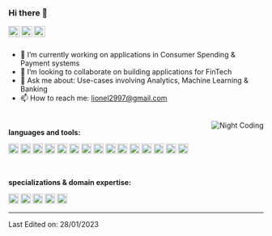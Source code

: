 ### Hi there 👋

<a href="discordapp.com/users/617338262670802954">
  <img align="left" alt="Lionel's Discord" width="22px" src="https://raw.githubusercontent.com/peterthehan/peterthehan/master/assets/discord.svg" />
</a>
<a href="https://twitter.com/lionellolly">
  <img align="left" alt="Lionel's Twitter | Twitter" width="22px" src="https://raw.githubusercontent.com/peterthehan/peterthehan/master/assets/twitter.svg" />
</a>
<a href="https://www.linkedin.com/in/lionel-lawrence/">
  <img align="left" alt="Lionel's LinkedIN" width="22px" src="https://raw.githubusercontent.com/peterthehan/peterthehan/master/assets/linkedin.svg" />
</a>

<br /><br />

<!--
**lionel-lawrence/lionel-lawrence** is a ✨ _special_ ✨ repository because its `README.md` (this file) appears on your GitHub profile.

Here are some ideas to get you started:
-->

- 🔭 I’m currently working on applications in Consumer Spending & Payment systems
- 👯 I’m looking to collaborate on building applications for FinTech
- 💬 Ask me about: Use-cases involving Analytics, Machine Learning & Banking
- 📫 How to reach me: lionel2997@gmail.com

<br />

<img alt="Night Coding" src="https://i.pinimg.com/originals/e4/26/70/e426702edf874b181aced1e2fa5c6cde.gif" align="right"/>

**languages and tools:**  


<code><img height="20" src="https://camo.githubusercontent.com/a00abd8cea4105fa1cad91f7235d11206b492f51afeb9b23a25d04e8f36935e3/68747470733a2f2f696d672e736869656c64732e696f2f62616467652f507974686f6e2d4646443433423f7374796c653d666f722d7468652d6261646765266c6f676f3d707974686f6e266c6f676f436f6c6f723d626c7565"></code>
<code><img height="20" src="https://camo.githubusercontent.com/a4a4a017a5d519d7c4ce2a3cd3d2194fb7af4b1ca424850784565007c2acc7d8/68747470733a2f2f696d672e736869656c64732e696f2f62616467652f4d7953514c2d3030354338343f7374796c653d666f722d7468652d6261646765266c6f676f3d6d7973716c266c6f676f436f6c6f723d7768697465"></code>
<code><img height="20" src="https://camo.githubusercontent.com/5172fc49207876519dd04a3d195d32578f598738959a9185e02a82b2c062a9b6/68747470733a2f2f696d672e736869656c64732e696f2f62616467652f506f77657242492d4632433831313f7374796c653d666f722d7468652d6261646765266c6f676f3d506f7765722532304249266c6f676f436f6c6f723d626c61636b"></code>
<code><img height="20" src="https://camo.githubusercontent.com/1b1a1740cefbf2af3fa3573461dfaa66f314a9c10671d00293060d455e1659a3/68747470733a2f2f696d672e736869656c64732e696f2f62616467652f5461626c6561752d4539373632373f7374796c653d666f722d7468652d6261646765266c6f676f3d5461626c656175266c6f676f436f6c6f723d7768697465"></code>
<code><img height="20" src="https://camo.githubusercontent.com/80ab2110fcef93088fac399375889c8ba9d46f3daa68a1a1cfac50fb475c9dc3/68747470733a2f2f696d672e736869656c64732e696f2f62616467652f54656e736f72466c6f772d4646364630303f7374796c653d666f722d7468652d6261646765266c6f676f3d74656e736f72666c6f77266c6f676f436f6c6f723d7768697465"></code>
<code><img height="20" src="https://camo.githubusercontent.com/1f2c2be3d5ab9eed63bfd658f9c465403e409fcfdcb7c133133d0616940c4452/68747470733a2f2f696d672e736869656c64732e696f2f62616467652f4170616368655f537061726b2d4646464646463f7374796c653d666f722d7468652d6261646765266c6f676f3d617061636865737061726b266c6f676f436f6c6f723d23453335413136"></code>
<code><img height="20" src="https://camo.githubusercontent.com/3c3cf3dd21919950604491483ab67675caf416cc3c302c2963af433db7bab31b/68747470733a2f2f696d672e736869656c64732e696f2f62616467652f4b657261732d4430303030303f7374796c653d666f722d7468652d6261646765266c6f676f3d4b65726173266c6f676f436f6c6f723d7768697465"></code>
<code><img height="20" src="https://camo.githubusercontent.com/9781e6ebb5d6bf36ea29b567e00392a931c6837b3bef4c8576294c2637a8a662/68747470733a2f2f696d672e736869656c64732e696f2f62616467652f7363696b69745f6c6561726e2d4637393331453f7374796c653d666f722d7468652d6261646765266c6f676f3d7363696b69742d6c6561726e266c6f676f436f6c6f723d7768697465"></code>
<code><img height="20" src="https://camo.githubusercontent.com/e635c8509d513fd5ed5c9127dadd45efa44cc00a2be24da4e71bfd8afe58c631/68747470733a2f2f696d672e736869656c64732e696f2f62616467652f6d6963726f736f6674253230617a7572652d3030383944363f7374796c653d666f722d7468652d6261646765266c6f676f3d6d6963726f736f66742d617a757265266c6f676f436f6c6f723d7768697465"></code>
<code><img height="20" src="https://camo.githubusercontent.com/68390254ad6054b8e98b68fbcae09a3b78751427686f3e003a33c2bbc913b14c/68747470733a2f2f696d672e736869656c64732e696f2f62616467652f466c61736b2d3030303030303f7374796c653d666f722d7468652d6261646765266c6f676f3d666c61736b266c6f676f436f6c6f723d7768697465"></code>
<code><img height="20" src="https://camo.githubusercontent.com/63350538fde994bc287ccd4908809301e157980e6564bf78d2c5cec22c0a5914/68747470733a2f2f696d672e736869656c64732e696f2f62616467652f446f636b65722d3243413545303f7374796c653d666f722d7468652d6261646765266c6f676f3d646f636b6572266c6f676f436f6c6f723d7768697465"></code>
<code><img height="20" src="https://camo.githubusercontent.com/dbd5214b72998abda5032f4ab0fc4f83ba4fe0bf5d9456e79024891828d407a7/68747470733a2f2f696d672e736869656c64732e696f2f62616467652f416972666c6f772d3031374345453f7374796c653d666f722d7468652d6261646765266c6f676f3d417061636865253230416972666c6f77266c6f676f436f6c6f723d7768697465"></code>
<code><img height="20" src="https://camo.githubusercontent.com/c2800672ad04fe21e9c464eadf19e4528d580d9165b2c685fa3eb8f547620c40/68747470733a2f2f696d672e736869656c64732e696f2f62616467652f636f6e64612d333432423032392e7376673f267374796c653d666f722d7468652d6261646765266c6f676f3d616e61636f6e6461266c6f676f436f6c6f723d7768697465"></code>
<code><img height="20" src="https://camo.githubusercontent.com/75251632e9c74475dfb9c8a4f17b34792226384fe87ff456cb8603b4e94a15bf/68747470733a2f2f696d672e736869656c64732e696f2f62616467652f4a7570797465722d4633373632362e7376673f267374796c653d666f722d7468652d6261646765266c6f676f3d4a757079746572266c6f676f436f6c6f723d7768697465"></code>
<code><img height="20" src="https://camo.githubusercontent.com/fbc3df79ffe1a99e482b154b29262ecbb10d6ee4ed22faa82683aa653d72c4e1/68747470733a2f2f696d672e736869656c64732e696f2f62616467652f4769744875622d3130303030303f7374796c653d666f722d7468652d6261646765266c6f676f3d676974687562266c6f676f436f6c6f723d7768697465"></code>


<br />

**specializations & domain expertise:**  

<code><img height="20" src="https://static.wixstatic.com/media/5f69be_b5ddffb6d2914d9ca7b689da6007226c~mv2.png/v1/fill/w_326,h_324,al_c,lg_1,q_85,enc_auto/FRM.png"></code>
<code><img height="20" src="https://www.pngitem.com/pimgs/m/153-1531504_bank-png-image-download-career-opportunities-in-banking.png"></code>
<code><img height="20" src="https://www.dinkytown.net/images/loans.png"></code>
<code><img height="20" src="https://w1.pngwing.com/pngs/698/248/png-transparent-project-management-professional-text-grafana-marketing-influxdb-performance-metric-project-management-body-of-knowledge-organization-elasticsearch.png"></code>
<code><img height="20" src="https://w7.pngwing.com/pngs/507/48/png-transparent-regulatory-compliance-regulation-business-organization-american-bankers-association-business-text-people-logo.png"></code>


----

Last Edited on: 28/01/2023
